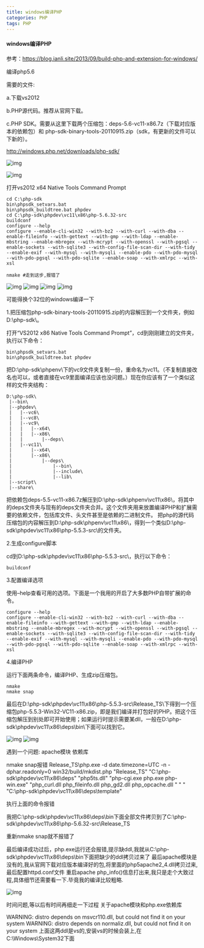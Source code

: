```yaml
---
title: windows编译PHP
categories: PHP
tags: PHP
---
```


<h4>windows编译PHP</h4>

参考：https://blog.ianli.site/2013/09/build-php-and-extension-for-windows/

编译php5.6

需要的文件:

a.下载vs2012

b.PHP源代码。推荐从官网下载。

c.PHP SDK。需要从这里下载两个压缩包：deps-5.6-vc11-x86.7z（下载对应版本的依赖包）和 php-sdk-binary-tools-20110915.zip（sdk，有更新的文件可以下新的）。

http://windows.php.net/downloads/php-sdk/




![img](/img/demo/windows-php-demo-3.png)

![img](/img/demo/windows-php-demo-1.png)



打开vs2012 x64 Native Tools Command Prompt

```
cd C:\php-sdk
bin\phpsdk_setvars.bat
bin\phpsdk_buildtree.bat phpdev
cd C:\php-sdk\phpdev\vc11\x86\php-5.6.32-src
buildconf
configure --help
configure --enable-cli-win32 --with-bz2 --with-curl --with-dba --enable-fileinfo --with-gettext --with-gmp --with-ldap --enable-mbstring --enable-mbregex --with-mcrypt --with-openssl --with-pgsql --enable-sockets --with-sqlite3 --with-config-file-scan-dir --with-tidy --enable-exif --with-mysql --with-mysqli --enable-pdo --with-pdo-mysql --with-pdo-pgsql --with-pdo-sqlite --enable-soap --with-xmlrpc --with-xsl

nmake #走到这步,报错了

```

![img](/img/demo/windows-php-demo-2.png)
![img](/img/demo/windows-php-demo-3.png)
![img](/img/demo/windows-php-demo-4.png)
![img](/img/demo/windows-php-demo-5.png)

可能得换个32位的windows编译一下





1.把压缩包php-sdk-binary-tools-20110915.zip的内容解压到一个文件夹，例如 D:\php-sdk\。

打开“VS2012 x86 Native Tools Command Prompt”，cd到刚刚建立的文件夹，执行以下命令：

```
bin\phpsdk_setvars.bat
bin\phpsdk_buildtree.bat phpdev
```

把D:\php-sdk\phpenv\下的vc9文件夹复制一份，重命名为vc11。（不复制直接改名也可以，或者直接在vc9里面编译应该也没问题。）现在你应该有了一个类似这样的文件夹结构：

```
D:\php-sdk\
 |--bin\
 |--phpdev\
 |   |--vc6\
 |   |--vc8\
 |   |--vc9\
 |   |   |--x64\
 |   |   |--x86\
 |   |       |--deps\
 |   |--vc11\
 |       |--x64\ 
 |       |--x86\
 |           |--deps\
 |               |--bin\
 |               |--include\
 |               |--lib\
 |--script\
 |--share\
```

把依赖包deps-5.5-vc11-x86.7z解压到D:\php-sdk\phpenv\vc11\x86\，将其中的deps文件夹与现有的deps文件夹合并。这个文件夹用来放置编译PHP和扩展需要的依赖文件，包括库文件、头文件甚至是依赖的二进制文件。
把php的源代码压缩包的内容解压到D:\php-sdk\phpenv\vc11\x86\，得到一个类似D:\php-sdk\phpdev\vc11\x86\php-5.5.3-src\的文件夹。

2.生成configure脚本

cd到D:\php-sdk\phpdev\vc11\x86\php-5.5.3-src\，执行以下命令：

```
buildconf
```

3.配置编译选项

使用–help查看可用的选项。下面是一个我用的开启了大多数PHP自带扩展的命令。

```
configure --help
configure --enable-cli-win32 --with-bz2 --with-curl --with-dba --enable-fileinfo --with-gettext --with-gmp --with-ldap --enable-mbstring --enable-mbregex --with-mcrypt --with-openssl --with-pgsql --enable-sockets --with-sqlite3 --with-config-file-scan-dir --with-tidy --enable-exif --with-mysql --with-mysqli --enable-pdo --with-pdo-mysql --with-pdo-pgsql --with-pdo-sqlite --enable-soap --with-xmlrpc --with-xsl
```

4.编译PHP

运行下面两条命令，编译PHP、生成zip压缩包。

```
nmake
nmake snap
```

最后在D:\php-sdk\phpdev\vc11\x86\php-5.5.3-src\Release_TS\下得到一个压缩包php-5.5.3-Win32-VC11-x86.zip，即是我们编译并打包好的PHP。把这个压缩包解压到别处即可开始使用；如果运行时提示需要某dll，一般在D:\php-sdk\phpdev\vc11\x86\deps\bin\下面可以找到它。




![img](/img/demo/windows-php-demo-6.png)
![img](/img/demo/windows-php-demo-7.png)


遇到一个问题:
apache模块
依赖库

nmake snap报错
Release_TS\php.exe -d date.timezone=UTC -n -dphar.readonly=0 win32/build/mkdist.php "Release_TS" "C:\php-sdk\phpdev\vc11\x86\deps" "php5ts.dll" "php-cgi.exe php.exe php-win.exe" "php_curl.dll php_fileinfo.dll php_gd2.dll php_opcache.dll " " " "C:\php-sdk\phpdev\vc11\x86\deps\template"

执行上面的命令报错

我把C:\php-sdk\phpdev\vc11\x86\deps\bin下面全部文件拷贝到了C:\php-sdk\phpdev\vc11\x86\php-5.6.32-src\Release_TS


重新nmake snap就不报错了

最后编译成功过后，php.exe运行还会报错,提示缺ddl,我就从C:\php-sdk\phpdev\vc11\x86\deps\bin下面把缺少的ddl拷贝过来了
最后apache模块是没有的,我从官网下载对应版本编译好的包,将里面的php5apache2_4.dll拷贝过来,最后配置httpd.conf文件
重启apache 
php_info()信息打出来,我只是走个大致过程,具体细节还需要看一下.毕竟我的编译比较粗略.

![img](/img/demo/windows-php-demo-8.png)


时间问题,等以后有时间再细走一下过程
关于apache模块和php.exe依赖库


WARNING: distro depends on msvcr110.dll, but could not find it on your system
WARNING: distro depends on normaliz.dll, but could not find it on your system
上面这两ddl是vs的,安装vs的时候会装上,在C:\Windows\System32下面